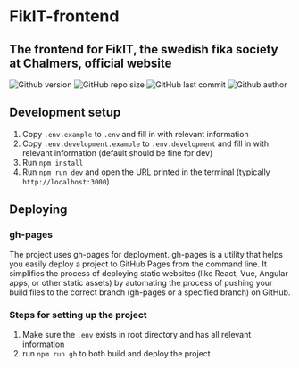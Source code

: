 # FikIT-frontend
## The frontend for FikIT, the swedish fika society at Chalmers, official website

![Github version](https://img.shields.io/badge/version-0.1.0-darkblue?style=flat-square)
![GitHub repo size](https://img.shields.io/github/repo-size/erikpersson0884/fikit-frontend?color=blue&style=flat-square)
![GitHub last commit](https://img.shields.io/github/last-commit/erikpersson0884/fikit-frontend?color=darkgreen&style=flat-square) 
<a style="text-decoration: none !important; display:inline;" href="https://github.com/erikpersson0884">![Github author](https://img.shields.io/badge/Author-erikpersson0884-darkred?style=flat-square)</a>



## Development setup

1. Copy `.env.example` to `.env` and fill in with relevant information
2. Copy `.env.development.example` to `.env.development` and fill in with relevant information (default should be fine for dev)
3. Run `npm install`
4. Run `npm run dev` and open the URL printed in the terminal (typically `http://localhost:3000`)

## Deploying

### gh-pages

The project uses gh-pages for deployment. gh-pages is a utility that helps you easily deploy a project to GitHub Pages from the command line. It simplifies the process of deploying static websites (like React, Vue, Angular apps, or other static assets) by automating the process of pushing your build files to the correct branch (gh-pages or a specified branch) on GitHub.

### Steps for setting up the project

1. Make sure the `.env` exists in root directory and has all relevant information
2. run `npm run gh` to both build and deploy the project
